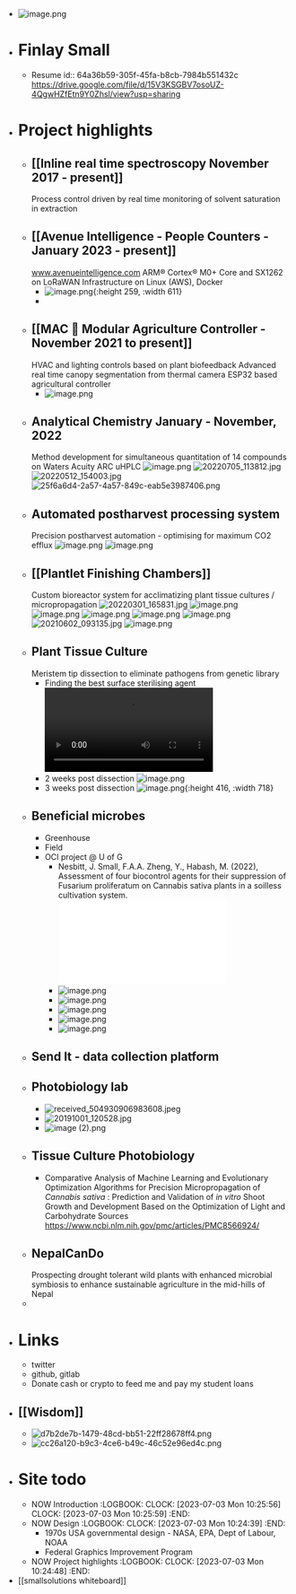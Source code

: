 - ![image.png](../assets/image_1688402515733_0.png)
- # Finlay Small
	- Resume
	  id:: 64a36b59-305f-45fa-b8cb-7984b551432c
	  https://drive.google.com/file/d/15V3KSGBV7osoUZ-4QgwHZfEtn9Y0Zhsl/view?usp=sharing
- # Project highlights
	- ## [[Inline real time spectroscopy November 2017 - present]]
	  Process control driven by real time monitoring of solvent saturation in extraction
	- ## [[Avenue Intelligence - People Counters - January 2023 - present]] 
	  www.avenueintelligence.com
	  ARM® Cortex® M0+ Core and SX1262 on LoRaWAN
	  Infrastructure on Linux (AWS), Docker
		- ![image.png](../assets/image_1688423776023_0.png){:height 259, :width 611}
		-
	- ## [[MAC 🌱 Modular Agriculture Controller - November 2021 to present]]
	  HVAC and lighting controls based on plant biofeedback
	  Advanced real time canopy segmentation from thermal camera
	  ESP32 based agricultural controller
		- ![image.png](../assets/image_1688423559948_0.png)
	- ## Analytical Chemistry January - November, 2022
	  Method development for simultaneous quantitation of 14 compounds on Waters Acuity ARC uHPLC
	  ![image.png](../assets/image_1688425117268_0.png)
	  ![20220705_113812.jpg](../assets/20220705_113812_1688425280982_0.jpg)
	  ![20220512_154003.jpg](../assets/20220512_154003_1688425376241_0.jpg)
	  ![25f6a6d4-2a57-4a57-849c-eab5e3987406.png](../assets/25f6a6d4-2a57-4a57-849c-eab5e3987406_1688425132618_0.png)
	- ## Automated postharvest processing system 
	  Precision postharvest automation - optimising for maximum CO2 efflux
	  ![image.png](../assets/image_1688402997529_0.png)
	  ![image.png](../assets/image_1688403030659_0.png)
	- ## [[Plantlet Finishing Chambers]] 
	  Custom bioreactor system for acclimatizing plant tissue cultures / micropropagation
	  ![20220301_165831.jpg](../assets/20220301_165831_1688424417458_0.jpg)
	  ![image.png](../assets/image_1688402619785_0.png)
	  ![image.png](../assets/image_1688402822715_0.png)
	  ![image.png](../assets/image_1688424512297_0.png)
	  ![image.png](../assets/image_1688402896671_0.png)
	  ![image.png](../assets/image_1688424351757_0.png)
	  ![20210602_093135.jpg](../assets/20210602_093135_1688425663509_0.jpg)
	  ![image.png](../assets/image_1688425567525_0.png)
	- ## Plant Tissue Culture
	  Meristem tip dissection to eliminate pathogens from genetic library
		- Finding the best surface sterilising agent
		  ![20190806_152615.mp4](../assets/20190806_152615_1688426333236_0.mp4)
		- 2 weeks post dissection
		  ![image.png](../assets/image_1688426235943_0.png)
		- 3 weeks post dissection
		  ![image.png](../assets/image_1688424237233_0.png){:height 416, :width 718}
	- ## Beneficial microbes
		- Greenhouse
		- Field
		- OCI project @ U of G
			- Nesbitt, J. Small, F.A.A. Zheng, Y., Habash, M. (2022), Assessment of four biocontrol agents for their suppression of
			  Fusarium proliferatum on Cannabis sativa plants in a soilless cultivation system.
			  ![CGC2022_Nesbitt_Poster.pdf](../assets/CGC2022_Nesbitt_Poster_1688426861132_0.pdf)
			- ![image.png](../assets/image_1688402919781_0.png)
			- ![image.png](../assets/image_1688402936559_0.png)
			- ![image.png](../assets/image_1688402961916_0.png)
			- ![image.png](../assets/image_1688427157248_0.png)
			- ![image.png](../assets/image_1688427187744_0.png)
	- ## Send It - data collection platform
	- ## Photobiology lab
		- ![received_504930906983608.jpeg](../assets/received_504930906983608_1688426356547_0.jpeg)
		- ![20191001_120528.jpg](../assets/20191001_120528_1688426576223_0.jpg)
		- ![image (2).png](../assets/image_(2)_1688427672718_0.png)
	- ## Tissue Culture Photobiology
		- Comparative Analysis of Machine Learning and Evolutionary Optimization Algorithms for Precision Micropropagation of *Cannabis sativa* : Prediction and Validation of *in vitro* Shoot Growth and Development Based on the Optimization of Light and Carbohydrate Sources
		  https://www.ncbi.nlm.nih.gov/pmc/articles/PMC8566924/
	- ## NepalCanDo
	  Prospecting drought tolerant wild plants with enhanced microbial symbiosis to enhance sustainable agriculture in the mid-hills of Nepal
	-
- # Links
	- twitter
	- github, gitlab
	- Donate cash or crypto to feed me and pay my student loans
- ## [[Wisdom]]
	- ![d7b2de7b-1479-48cd-bb51-22ff28678ff4.png](../assets/d7b2de7b-1479-48cd-bb51-22ff28678ff4_1688425161686_0.png)
	- ![cc26a120-b9c3-4ce6-b49c-46c52e96ed4c.png](../assets/cc26a120-b9c3-4ce6-b49c-46c52e96ed4c_1688425185299_0.png)
- # Site todo
	- NOW Introduction
	  :LOGBOOK:
	  CLOCK: [2023-07-03 Mon 10:25:56]
	  CLOCK: [2023-07-03 Mon 10:25:59]
	  :END:
	- NOW Design
	  :LOGBOOK:
	  CLOCK: [2023-07-03 Mon 10:24:39]
	  :END:
		- 1970s USA governmental design - NASA, EPA, Dept of Labour, NOAA
		- Federal Graphics Improvement Program
	- NOW Project highlights
	  :LOGBOOK:
	  CLOCK: [2023-07-03 Mon 10:24:48]
	  :END:
- [[smallsolutions whiteboard]]